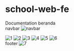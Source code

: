 # school-web-fe
Documentation beranda
<br>
navbar
![navbar](https://github.com/maharaniiibp/School-Web/assets/100181754/2d0dcafc-a663-495b-81d6-9a45572ecf45)
<br>

![1](https://github.com/maharaniiibp/School-Web/assets/100181754/631041d5-6936-498b-a8a6-70f42ecf942a)
![2](https://github.com/maharaniiibp/School-Web/assets/100181754/26889bad-3923-498a-bbda-98222185e360)
![3](https://github.com/maharaniiibp/School-Web/assets/100181754/3a03d317-dbe1-446f-9ac5-88eb27fd812c)
![4](https://github.com/maharaniiibp/School-Web/assets/100181754/fe4ed7e0-522b-476d-a0b4-16445cd9e52f)
![5](https://github.com/maharaniiibp/School-Web/assets/100181754/a8711b84-7788-44c7-89e1-57aef7d1451a)
![6](https://github.com/maharaniiibp/School-Web/assets/100181754/0e01e0cb-2406-4807-b95a-94290e243cc5)
<br>
footer
![7](https://github.com/maharaniiibp/School-Web/assets/100181754/72a15ff4-bb33-457f-9281-cc5321824090)







